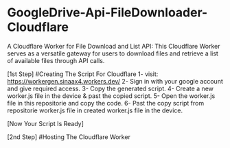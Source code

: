 # GoogleDrive-Api-FileDownloader-Cloudflare
A Cloudflare Worker for File Download and List API:  This Cloudflare Worker serves as a versatile gateway for users to download files and retrieve a list of available files through API calls.

[1st Step]
#Creating The Script For Cloudflare
1- visit: https://workergen.sinaax4.workers.dev/
2- Sign in with your google account and give required access.
3- Copy the generated script.
4- Create a new worker.js file in the device & past the copied script.
5- Open the worker.js file in this repositorie and copy the code.
6- Past the copy script from repositorie worker.js file in created worker.js file in the device.

[Now Your Script Is Ready]

[2nd Step]
#Hosting The Cloudflare Worker
